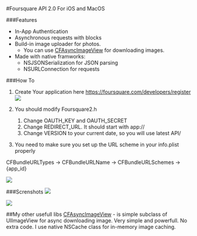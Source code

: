 #Foursquare API 2.0 For iOS and MacOS

###Features
* In-App Authentication
* Asynchronous requests with blocks
* Build-in image uploader for photos.
    * You can use [CFAsyncImageView](https://github.com/Constantine-Fry/CFAsyncImageView) for downloading images.
* Made with native framworks:
    * NSJSONSerialization for JSON parsing
    * NSURLConnection for requests


###How To

1. Create Your application here https://foursquare.com/developers/register
![](https://github.com/Constantine-Fry/Foursquare-API-v2/blob/master/img/site.png?raw=true)

2. You should modify Foursquare2.h

    1. Change OAUTH_KEY and OAUTH_SECRET
    2. Change REDIRECT_URL. It should start with app://
    3. Change VERSION to your current date, so you will use latest API/

3. You need to make sure you set up the URL scheme in your info.plist properly

CFBundleURLTypes -> CFBundleURLName -> CFBundleURLSchemes -> {app_id}

![](https://github.com/Constantine-Fry/Foursquare-API-v2/blob/master/img/plist.png?raw=true)








###Screnshots
![](https://github.com/Constantine-Fry/Foursquare-API-v2/blob/master/img/photo%201.PNG?raw=true)


![](https://github.com/Constantine-Fry/Foursquare-API-v2/blob/master/img/photo%202.PNG?raw=true)

##My other usefull libs
[CFAsyncImageView](https://github.com/Constantine-Fry/CFAsyncImageView) - is simple subclass of UIImageView for async downloading image. Very simple and powerfull. No extra code. I use native NSCache class for in-memory image caching.




